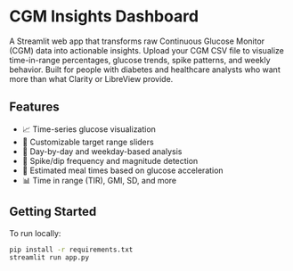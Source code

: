 # CGM Insights Dashboard

A Streamlit web app that transforms raw Continuous Glucose Monitor (CGM) data into actionable insights. Upload your CGM CSV file to visualize time-in-range percentages, glucose trends, spike patterns, and weekly behavior. Built for people with diabetes and healthcare analysts who want more than what Clarity or LibreView provide.

## Features
- 📈 Time-series glucose visualization
- 🎯 Customizable target range sliders
- 📅 Day-by-day and weekday-based analysis
- 🔄 Spike/dip frequency and magnitude detection
- 🧠 Estimated meal times based on glucose acceleration
- 📊 Time in range (TIR), GMI, SD, and more

## Getting Started
To run locally:
```bash
pip install -r requirements.txt
streamlit run app.py
